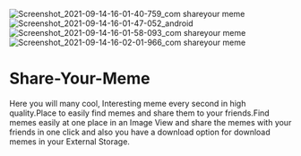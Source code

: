 ![Screenshot_2021-09-14-16-01-40-759_com shareyour meme](https://user-images.githubusercontent.com/59619397/133243036-6f1ea5da-3030-49d8-84d7-9903c00562c5.jpg)
![Screenshot_2021-09-14-16-01-47-052_android](https://user-images.githubusercontent.com/59619397/133243043-a53d9e20-b10b-4f21-b233-d5bd5aabbd21.jpg)
![Screenshot_2021-09-14-16-01-58-093_com shareyour meme](https://user-images.githubusercontent.com/59619397/133243048-beeffc81-3989-4e02-a0b6-3940c635bc51.jpg)
![Screenshot_2021-09-14-16-02-01-966_com shareyour meme](https://user-images.githubusercontent.com/59619397/133243053-44f28eec-a7c3-45c1-b2a4-5f8ff474c7c9.jpg)
# Share-Your-Meme
Here you will many cool, Interesting meme every second in high quality.Place to easily find memes and share them to your friends.Find memes easily at one place in an Image View and share the memes with your friends in one click and also you have a download option for download memes in your External Storage.
